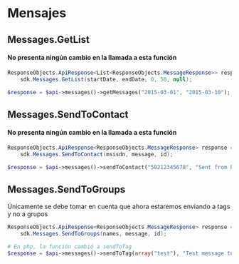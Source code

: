 # Mensajes


## Messages.GetList
#### No presenta ningún cambio en la llamada a esta función


<CodeGroup>
  <CodeGroupItem title=".NET" active>

``` cs
ResponseObjects.ApiResponse<List<ResponseObjects.MessageResponse>> response =
    sdk.Messages.GetList(startDate, endDate, 0, 50, null);
```

  </CodeGroupItem>

  <CodeGroupItem title="PHP">

```php
$response = $api->messages()->getMessages("2015-03-01", "2015-03-10");
```

  </CodeGroupItem>
</CodeGroup>

## Messages.SendToContact
#### No presenta ningún cambio en la llamada a esta función

<CodeGroup>
  <CodeGroupItem title=".NET" active>

``` cs
ResponseObjects.ApiResponse<ResponseObjects.MessageResponse> response =
    sdk.Messages.SendToContact(msisdn, message, id);
```

  </CodeGroupItem>

  <CodeGroupItem title="PHP">

```php
$response = $api->messages()->sendToContact("50212345678", "Sent from PHP SDK", "123");
```

  </CodeGroupItem>
</CodeGroup>

## Messages.SendToGroups
Únicamente se debe tomar en cuenta que ahora estaremos enviando a tags y no a grupos

<CodeGroup>
  <CodeGroupItem title=".NET" active>

``` cs
ResponseObjects.ApiResponse<ResponseObjects.MessageResponse> response =
    sdk.Messages.SendToGroups(names, message, id);
```

  </CodeGroupItem>

  <CodeGroupItem title="PHP">

```php
# En php, la función cambió a sendToTag
$response = $api->messages()->sendToTag(array("test"), "Test message to tag", "12434");
```

  </CodeGroupItem>
</CodeGroup>
